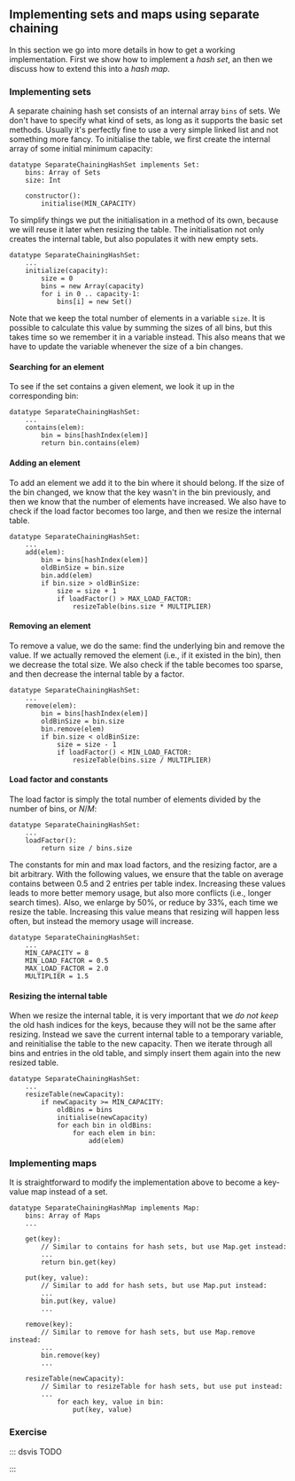 
## Implementing sets and maps using separate chaining

In this section we go into more details in how to get a working implementation.
First we show how to implement a *hash set*, an then we discuss how to extend this into a *hash map*.

### Implementing sets

A separate chaining hash set consists of an internal array `bins` of sets.
We don't have to specify what kind of sets, as long as it supports the basic set methods.
Usually it's perfectly fine to use a very simple linked list and not something more fancy.
To initialise the table, we first create the internal array of some initial minimum capacity:

    datatype SeparateChainingHashSet implements Set:
        bins: Array of Sets
        size: Int

        constructor():
            initialise(MIN_CAPACITY)

To simplify things we put the initialisation in a method of its own, because we will reuse it later when resizing the table.
The initialisation not only creates the internal table, but also populates it with new empty sets.

    datatype SeparateChainingHashSet:
        ...
        initialize(capacity):
            size = 0
            bins = new Array(capacity)
            for i in 0 .. capacity-1:
                bins[i] = new Set()

Note that we keep the total number of elements in a variable `size`.
It is possible to calculate this value by summing the sizes of all bins, but this takes time so we remember it in a variable instead.
This also means that we have to update the variable whenever the size of a bin changes.


#### Searching for an element

To see if the set contains a given element, we look it up in the corresponding bin:

    datatype SeparateChainingHashSet:
        ...
        contains(elem):
            bin = bins[hashIndex(elem)]
            return bin.contains(elem)

#### Adding an element

To add an element we add it to the bin where it should belong.
If the size of the bin changed, we know that the key wasn't in the bin previously, and then we know that the number of elements have increased.
We also have to check if the load factor becomes too large, and then we resize the internal table.

    datatype SeparateChainingHashSet:
        ...
        add(elem):
            bin = bins[hashIndex(elem)]
            oldBinSize = bin.size
            bin.add(elem)
            if bin.size > oldBinSize:
                size = size + 1
                if loadFactor() > MAX_LOAD_FACTOR:
                    resizeTable(bins.size * MULTIPLIER)

#### Removing an element

To remove a value, we do the same: find the underlying bin and remove the value.
If we actually removed the element (i.e., if it existed in the bin), then we decrease the total size.
We also check if the table becomes too sparse, and then decrease the internal table by a factor.

    datatype SeparateChainingHashSet:
        ...
        remove(elem):
            bin = bins[hashIndex(elem)]
            oldBinSize = bin.size
            bin.remove(elem)
            if bin.size < oldBinSize:
                size = size - 1
                if loadFactor() < MIN_LOAD_FACTOR:
                    resizeTable(bins.size / MULTIPLIER)

#### Load factor and constants

The load factor is simply the total number of elements divided by the number of bins, or $N/M$:

    datatype SeparateChainingHashSet:
        ...
        loadFactor():
            return size / bins.size

The constants for min and max load factors, and the resizing factor, are
a bit arbitrary. With the following values, we ensure that the table on
average contains between 0.5 and 2 entries per table index. Increasing
these values leads to more better memory usage, but also more conflicts
(i.e., longer search times). Also, we enlarge by 50%, or reduce by 33%,
each time we resize the table. Increasing this value means that resizing
will happen less often, but instead the memory usage will increase.

    datatype SeparateChainingHashSet:
        ...
        MIN_CAPACITY = 8
        MIN_LOAD_FACTOR = 0.5
        MAX_LOAD_FACTOR = 2.0
        MULTIPLIER = 1.5


#### Resizing the internal table

When we resize the internal table, it is very important that we *do not
keep* the old hash indices for the keys, because they will not be the
same after resizing. Instead we save the current internal table to a
temporary variable, and reinitialise the table to the new capacity. Then
we iterate through all bins and entries in the old table, and simply
insert them again into the new resized table.

    datatype SeparateChainingHashSet:
        ...
        resizeTable(newCapacity):
            if newCapacity >= MIN_CAPACITY:
                oldBins = bins
                initialise(newCapacity)
                for each bin in oldBins:
                    for each elem in bin:
                        add(elem)

### Implementing maps

It is straightforward to modify the implementation above to become a key-value map instead of a set.

    datatype SeparateChainingHashMap implements Map:
        bins: Array of Maps
        ...

        get(key):
            // Similar to contains for hash sets, but use Map.get instead:
            ...
            return bin.get(key)

        put(key, value):
            // Similar to add for hash sets, but use Map.put instead:
            ...
            bin.put(key, value)
            ...

        remove(key):
            // Similar to remove for hash sets, but use Map.remove instead:
            ...
            bin.remove(key)
            ...

        resizeTable(newCapacity):
            // Similar to resizeTable for hash sets, but use put instead:
            ...
                for each key, value in bin:
                    put(key, value)


### Exercise

::: dsvis
TODO

<avembed id="OpenHashPRO" src="Hashing/OpenHashPRO.html" type="ka" name="Separate Chaining Proficiency Exercise"/>
:::

